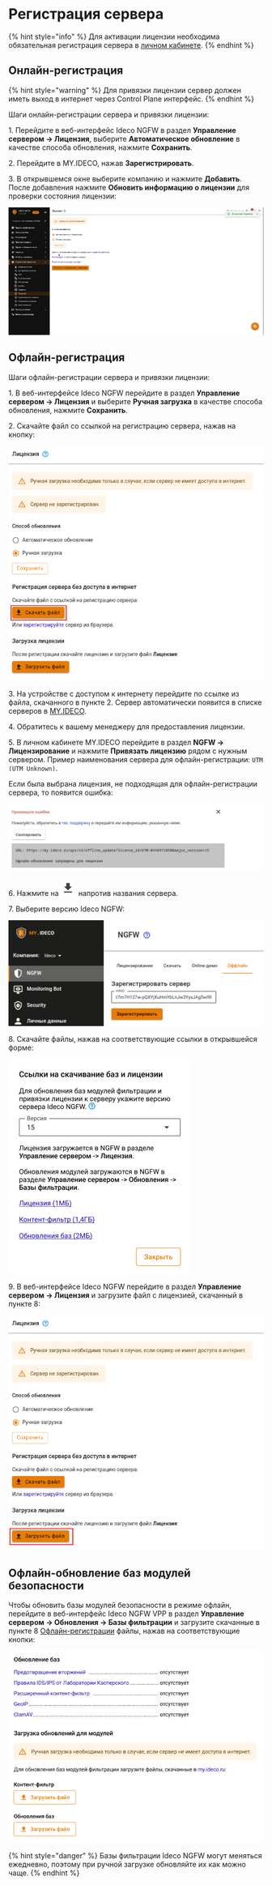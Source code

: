 # Регистрация сервера

{% hint style="info" %}
Для активации лицензии необходима обязательная регистрация сервера в [личном кабинете](https://my.ideco.ru/#/login/?next=/utm/license/).
{% endhint %}

## Онлайн-регистрация

{% hint style="warning" %}
Для привязки лицензии сервер должен иметь выход в интернет через Control Plane интерфейс.
{% endhint %}

Шаги онлайн-регистрации сервера и привязки лицензии:

1\. Перейдите в веб-интерфейс Ideco NGFW в раздел **Управление сервером -> Лицензия**, выберите **Автоматическое обновление** в качестве способа обновления, нажмите **Сохранить**.

2\. Перейдите в MY.IDECO, нажав **Зарегистрировать**.

3\. В открывшемся окне выберите компанию и нажмите **Добавить**. После добавления нажмите **Обновить информацию о лицензии** для проверки состояния лицензии:

![](../.gitbook/assets/license.gif)

## Офлайн-регистрация

Шаги офлайн-регистрации сервера и привязки лицензии:

1\. В веб-интерфейсе Ideco NGFW перейдите в раздел **Управление сервером -> Лицензия** и выберите **Ручная загрузка** в качестве способа обновления, нажмите **Сохранить**.

2\. Скачайте файл со ссылкой на регистрацию сервера, нажав на кнопку:

![](/.gitbook/assets/license1.png)

3\. На устройстве с доступом к интернету перейдите по ссылке из файла, скачанного в пункте 2. Сервер автоматически появится в списке серверов в [MY.IDECO](https://my.ideco.ru/).

4\. Обратитесь к вашему менеджеру для предоставления лицензии.

5\. В личном кабинете MY.IDECO перейдите в раздел **NGFW -> Лицензирование** и нажмите **Привязать лицензию** рядом с нужным сервером. Пример наименования сервера для офлайн-регистрации: `UTM (UTM Unknown)`.  

Если была выбрана лицензия, не подходящая для офлайн-регистрации сервера, то появится ошибка:

![](/.gitbook/assets/initial-setup13.png)

6\. Нажмите на ![](/.gitbook/assets/icon-download.png) напротив названия сервера.

7\. Выберите версию Ideco NGFW:

![](/.gitbook/assets/my-ideco-ngfw.png)

8\. Скачайте файлы, нажав на соответствующие ссылки в открывшейся форме:

![](/.gitbook/assets/my-ideco-ngfw1.png)

9\. В веб-интерфейсе Ideco NGFW перейдите в раздел **Управление сервером -> Лицензия** и загрузите файл с лицензией, скачанный в пункте 8:

![](/.gitbook/assets/license2.png)

## Офлайн-обновление баз модулей безопасности

Чтобы обновить базы модулей безопасности в режиме офлайн, перейдите в веб-интерфейс Ideco NGFW VPP в раздел **Управление сервером -> Обновления -> Базы фильтрации** и загрузите скачанные в пункте 8 [Офлайн-регистрации](/initial-setup/server-registration.md#офлайн-регистрация) файлы, нажав на соответствующие кнопки:

![](/.gitbook/assets/selfupdate.png)

{% hint style="danger" %}
Базы фильтрации Ideco NGFW могут меняться ежедневно, поэтому при ручной загрузке обновляйте их как можно чаще.
{% endhint %}
